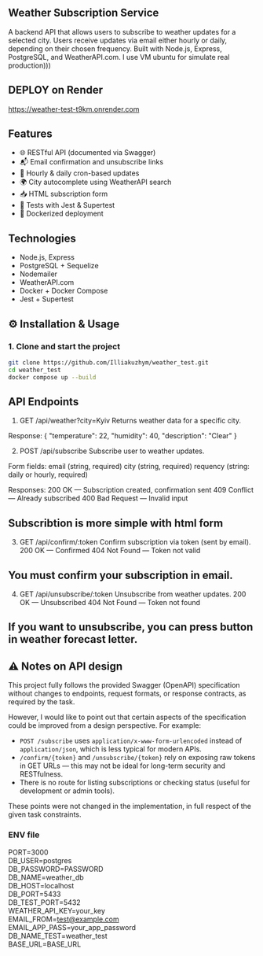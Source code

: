 
## Weather Subscription Service

A backend API that allows users to subscribe to weather updates for a selected city. Users receive updates via email either hourly or daily, depending on their chosen frequency. Built with Node.js, Express, PostgreSQL, and WeatherAPI.com.
I use VM ubuntu for simulate real production)))

## DEPLOY on Render 
https://weather-test-t9km.onrender.com

## Features

- 🌐 RESTful API (documented via Swagger)
- 📬 Email confirmation and unsubscribe links
- 🔄 Hourly & daily cron-based updates
- 🌍 City autocomplete using WeatherAPI search
- 📥 HTML subscription form
- 🧪 Tests with Jest & Supertest
- 🐳 Dockerized deployment

## Technologies

- Node.js, Express
- PostgreSQL + Sequelize
- Nodemailer
- WeatherAPI.com
- Docker + Docker Compose
- Jest + Supertest

## ⚙️ Installation & Usage

### 1. Clone and start the project

```bash
git clone https://github.com/Illiakuzhym/weather_test.git
cd weather_test
docker compose up --build
```

## API Endpoints

1) GET /api/weather?city=Kyiv
Returns weather data for a specific city.

Response:
{
  "temperature": 22,
  "humidity": 40,
  "description": "Clear"
}

2) POST /api/subscribe
Subscribe user to weather updates.

Form fields:
email (string, required)
city (string, required)
requency (string: daily or hourly, required)

Responses:
200 OK — Subscription created, confirmation sent
409 Conflict — Already subscribed
400 Bad Request — Invalid input

## Subscribtion is more simple with html form

3) GET /api/confirm/:token
Confirm subscription via token (sent by email).
200 OK — Confirmed
404 Not Found — Token not valid

## You must confirm your subscription in email.

4) GET /api/unsubscribe/:token
Unsubscribe from weather updates.
200 OK — Unsubscribed
404 Not Found — Token not found

## If you want to unsubscribe, you can press button in weather forecast letter.

## ⚠️ Notes on API design

This project fully follows the provided Swagger (OpenAPI) specification without changes to endpoints, request formats, or response contracts, as required by the task.

However, I would like to point out that certain aspects of the specification could be improved from a design perspective. For example:

- `POST /subscribe` uses `application/x-www-form-urlencoded` instead of `application/json`, which is less typical for modern APIs.
- `/confirm/{token}` and `/unsubscribe/{token}` rely on exposing raw tokens in GET URLs — this may not be ideal for long-term security and RESTfulness.
- There is no route for listing subscriptions or checking status (useful for development or admin tools).

These points were not changed in the implementation, in full respect of the given task constraints.

### ENV file ###

PORT=3000  
DB_USER=postgres  
DB_PASSWORD=PASSWORD  
DB_NAME=weather_db  
DB_HOST=localhost  
DB_PORT=5433  
DB_TEST_PORT=5432  
WEATHER_API_KEY=your_key  
EMAIL_FROM=test@example.com  
EMAIL_APP_PASS=your_app_password  
DB_NAME_TEST=weather_test  
BASE_URL=BASE_URL  
